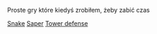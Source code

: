 Proste gry które kiedyś zrobiłem, żeby zabić czas

[Snake](snsv-dy.github.io/snek.html "Snake")
[Saper](snsv-dy.github.io/strona.html "Snake")
[Tower defense](snsv-dy.github.io/td.html "Snake")

